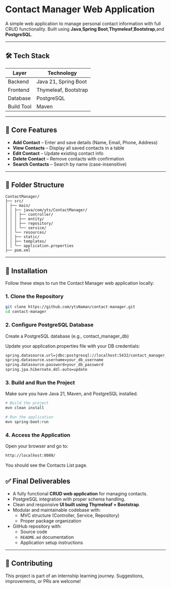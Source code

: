 # Contact Manager Web Application

A simple web application to manage personal contact information with full CRUD functionality.
Built using **Java**,**Spring Boot**,**Thymeleaf**,**Bootstrap**,and **PostgreSQL**. 

---

## 🛠️ Tech Stack

| Layer      | Technology             |
|------------|------------------------|
| Backend    | Java 21, Spring Boot   |
| Frontend   | Thymeleaf, Bootstrap   |
| Database   | PostgreSQL             |
| Build Tool | Maven                  |

---

## 🔧 Core Features

- **Add Contact** – Enter and save details (Name, Email, Phone, Address)
- **View Contacts** – Display all saved contacts in a table
- **Edit Contact** – Update existing contact info
- **Delete Contact** – Remove contacts with confirmation
- **Search Contacts** – Search by name (case-insensitive)

---
 ## 📂 Folder Structure

~~~
ContactManager/
├── src/
│ ├── main/
│ │ ├── java/com/yts/ContactManager/
│ │ │ ├── controller/
│ │ │ ├── entity/
│ │ │ ├── repository/
│ │ │ └── service/
│ │ └── resources/
│ │ ├── static/
│ │ ├── templates/
│ │ └── application.properties
├── pom.xml
~~~
---
## 🚀 Installation

Follow these steps to run the Contact Manager web application locally:

### 1. Clone the Repository

```bash
git clone https://github.com/ytsNaman/contact-manager.git
cd contact-manager
```

### 2. Configure PostgreSQL Database
Create a PostgreSQL database (e.g., contact_manager_db)

Update your application.properties file with your DB credentials:
```bash
spring.datasource.url=jdbc:postgresql://localhost:5432/contact_manager_db
spring.datasource.username=your_db_username
spring.datasource.password=your_db_password
spring.jpa.hibernate.ddl-auto=update
```

### 3. Build and Run the Project
Make sure you have Java 21, Maven, and PostgreSQL installed.
```bash
# Build the project
mvn clean install

# Run the application
mvn spring-boot:run
```
### 4. Access the Application
Open your browser and go to:
```bash
http://localhost:8080/
```
You should see the Contacts List page.


## ✅ Final Deliverables

- A fully functional **CRUD web application** for managing contacts.
- PostgreSQL integration with proper schema handling.
- Clean and responsive **UI built using Thymeleaf + Bootstrap**.
- Modular and maintainable codebase with:
  - MVC structure (Controller, Service, Repository)
  - Proper package organization
- GitHub repository with:
  - Source code
  - `README.md` documentation
  - Application setup instructions
---

## 🤝 Contributing
This project is part of an internship learning journey. Suggestions, improvements, or PRs are welcome!
